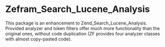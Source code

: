 # Zefram\_Search\_Lucene\_Analysis

This package is an enhancement to Zend\_Search\_Lucene\_Analysis. Provided analyzer and token filters offer much more functionality than the original ones, without code duplication (ZF provides four analyzer classes with almost copy-pasted code).
   

